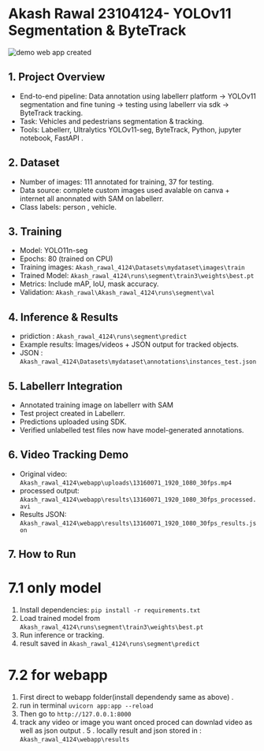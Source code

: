 # Akash Rawal 23104124- YOLOv11 Segmentation & ByteTrack 

![demo web app created](https://github.com/akash-rawal/Akash_rawal/blob/main/Akash_rawal_4124/2025-09-2317-09-37-ezgif.com-video-to-gif-converter.gif)


## 1. Project Overview
- End-to-end pipeline: Data annotation using labellerr platform → YOLOv11 segmentation and fine tuning  → testing using labellerr via sdk → ByteTrack tracking.
- Task: Vehicles and pedestrians segmentation & tracking.
- Tools: Labellerr, Ultralytics YOLOv11-seg, ByteTrack, Python, jupyter notebook, FastAPI .

## 2. Dataset
- Number of images: 111 annotated for training, 37 for testing.
- Data source: complete custom images used avalable on canva + internet all anonnated with SAM on labellerr.
- Class labels: person , vehicle.

## 3. Training
- Model: YOLO11n-seg
- Epochs: 80 (trained on CPU)
- Training images: `Akash_rawal_4124\Datasets\mydataset\images\train`
- Trained Model: `Akash_rawal_4124\runs\segment\train3\weights\best.pt`
- Metrics: Include mAP, IoU, mask accuracy.
- Validation: `Akash_rawal\Akash_rawal_4124\runs\segment\val`

## 4. Inference & Results
- pridiction : `Akash_rawal_4124\runs\segment\predict`
- Example results: Images/videos + JSON output for tracked objects.
- JSON : `Akash_rawal_4124\Datasets\mydataset\annotations\instances_test.json`

## 5. Labellerr Integration
- Annotated training image on labellerr with SAM
- Test project created in Labellerr.
- Predictions uploaded using SDK.
- Verified unlabelled test files now have model-generated annotations.

## 6. Video Tracking Demo
- Original video: `Akash_rawal_4124\webapp\uploads\13160071_1920_1080_30fps.mp4`
- processed output: `Akash_rawal_4124\webapp\results\13160071_1920_1080_30fps_processed.avi`
- Results JSON: `Akash_rawal_4124\webapp\results\13160071_1920_1080_30fps_results.json`

## 7. How to Run

# 7.1 only model  
1. Install dependencies: `pip install -r requirements.txt`
2. Load trained model from `Akash_rawal_4124\runs\segment\train3\weights\best.pt`
3. Run inference or tracking.
4. result saved in `Akash_rawal_4124\runs\segment\predict`

# 7.2 for webapp
1. First direct to webapp folder(install dependendy same as above) .
2. run in terminal `uvicorn app:app --reload`
3. Then go to `http://127.0.0.1:8000`
4. track any video or image you want onced proced can downlad video as well as json output .
5 . locally result and json stored in :  `Akash_rawal_4124\webapp\results`

